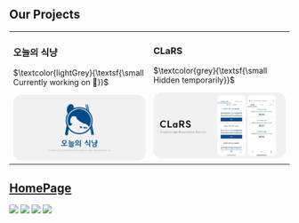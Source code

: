 ## Our Projects

<table>
<tr>
<td valign="top" width="50%">
<h3>오늘의 식냥</h3>

$\textcolor{lightGrey}{\textsf{\small Currently working on 🚀}}$

<img src="https://github.com/Team-CLARS/.github/blob/main/img/tm.png" />
</td>
<td valign="top" width="50%">
<h3>CLaRS</h3>

$\textcolor{grey}{\textsf{\small Hidden temporarily}}$

<img src="https://github.com/Team-CLARS/.github/blob/main/img/clars.png" />
</td>
</tr>
</table>

## [HomePage](https://dailyhyumeal.site/)

<img src="https://github.com/Team-CLARS/daily-hyu-menu/assets/87307678/dc8ce1d0-3cc6-4599-a757-d470dfa160da" width = 180 />
<img src="https://github.com/Team-CLARS/daily-hyu-menu/assets/87307678/b528c697-0d19-4b1c-a739-ff020c3b15c9" width = 180 />
<img src="https://github.com/Team-CLARS/daily-hyu-menu/assets/87307678/aebfd40f-faeb-4f2a-a181-e93fd2c58a64" width = 180 />
<img src="https://github.com/Team-CLARS/daily-hyu-menu/assets/87307678/f4ed3afd-a68f-4207-8036-43367e0855e6" width = 180 />

